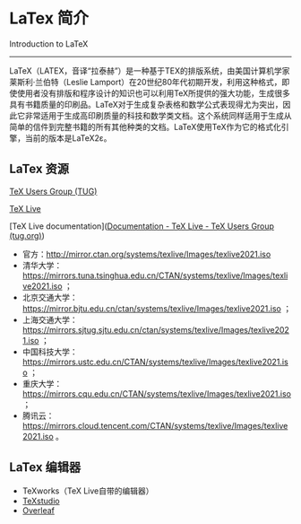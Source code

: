 # LaTex 简介

Introduction to LaTeX

------

LaTeX（LATEX，音译“拉泰赫”）是一种基于ΤΕΧ的排版系统，由美国计算机学家莱斯利·兰伯特（Leslie Lamport）在20世纪80年代初期开发，利用这种格式，即使使用者没有排版和程序设计的知识也可以利用TeX所提供的强大功能，生成很多具有书籍质量的印刷品。LaTeX对于生成复杂表格和数学公式表现得尤为突出，因此它非常适用于生成高印刷质量的科技和数学类文档。这个系统同样适用于生成从简单的信件到完整书籍的所有其他种类的文档。LaTeX使用TeX作为它的格式化引擎，当前的版本是LaTeX2ε。 

## LaTex 资源

[TeX Users Group (TUG)](https://tug.org/)

[TeX Live](https://tug.org/texlive/)

[TeX Live documentation]([Documentation - TeX Live - TeX Users Group (tug.org)](https://tug.org/texlive/doc.html))

- 官方：http://mirror.ctan.org/systems/texlive/Images/texlive2021.iso
- 清华大学： https://mirrors.tuna.tsinghua.edu.cn/CTAN/systems/texlive/Images/texlive2021.iso ；
- 北京交通大学： https://mirror.bjtu.edu.cn/ctan/systems/texlive/Images/texlive2021.iso ；
- 上海交通大学： https://mirrors.sjtug.sjtu.edu.cn/ctan/systems/texlive/Images/texlive2021.iso ；
- 中国科技大学： https://mirrors.ustc.edu.cn/CTAN/systems/texlive/Images/texlive2021.iso ；
- 重庆大学： https://mirrors.cqu.edu.cn/CTAN/systems/texlive/Images/texlive2021.iso ；
- 腾讯云： https://mirrors.cloud.tencent.com/CTAN/systems/texlive/Images/texlive2021.iso 。

## LaTex 编辑器

- TeXworks（TeX Live自带的编辑器）
- [TeXstudio](http://texstudio.sourceforge.net/)
- [Overleaf](https://cn.overleaf.com/)


